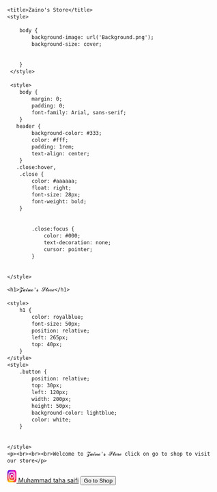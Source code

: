 <html>
<head>

<script async src="https://pagead2.googlesyndication.com/pagead/js/adsbygoogle.js?client=ca-pub-6110467688747925"
     crossorigin="anonymous"></script>


<!-- Google tag (gtag.js) -->
<script async src="https://www.googletagmanager.com/gtag/js?id=G-H2R4B79ML7"></script>
<script>
  window.dataLayer = window.dataLayer || [];
  function gtag(){dataLayer.push(arguments);}
  gtag('js', new Date());

  gtag('config', 'G-H2R4B79ML7');
</script>


    
    <title>Zaino's Store</title>
    <style>
    
        body {
            background-image: url('Background.png');
            background-size: cover;
            
            
        }
     </style>
       
     <style>   
        body {
            margin: 0;
            padding: 0;
            font-family: Arial, sans-serif;
        }
       header {
            background-color: #333;
            color: #fff;
            padding: 1rem;
            text-align: center;
        }
       .close:hover,
        .close {
            color: #aaaaaa;
            float: right;
            font-size: 28px;
            font-weight: bold;
        }


            .close:focus {
                color: #000;
                text-decoration: none;
                cursor: pointer;
            }


    </style>

</head>
<body>
    
    <h1>𝓩𝓪𝓲𝓷𝓸'𝓼 𝓢𝓽𝓸𝓻𝓮</h1>
    
    <style>
        h1 {
            color: royalblue;
            font-size: 50px;
            position: relative;
            left: 265px;
            top: 40px;
        }
    </style>
    <style>
        .button {
            position: relative;
            top: 30px;
            left: 120px;
            width: 200px;
            height: 50px;
            background-color: lightblue;
            color: white;
        }
       

    </style>
    <p><br><br><br>Welcome to 𝓩𝓪𝓲𝓷𝓸'𝓼 𝓢𝓽𝓸𝓻𝓮 click on go to shop to visit our store</p>
     
<a href="https://www.instagram.com/muhammad_taha33/" target="_blank"><img src="instalogo.jpeg" style="width:22px;height:30px;"> <i class="fa fa-instagram"></i>Muhammad taha saifi</a>
<button class="button" onclick="window.location.href = 'https://muhammadtalhaahmed.github.io/zaino-s-store/'">Go to Shop</button>

</body>
</html>
